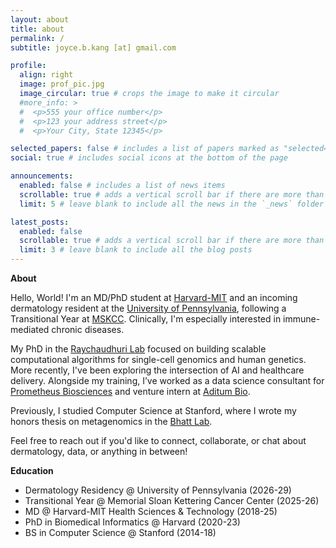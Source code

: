 ```yaml
---
layout: about
title: about
permalink: /
subtitle: joyce.b.kang [at] gmail.com

profile:
  align: right
  image: prof_pic.jpg
  image_circular: true # crops the image to make it circular
  #more_info: >
  #  <p>555 your office number</p>
  #  <p>123 your address street</p>
  #  <p>Your City, State 12345</p>

selected_papers: false # includes a list of papers marked as "selected={true}"
social: true # includes social icons at the bottom of the page

announcements:
  enabled: false # includes a list of news items
  scrollable: true # adds a vertical scroll bar if there are more than 3 news items
  limit: 5 # leave blank to include all the news in the `_news` folder

latest_posts:
  enabled: false
  scrollable: true # adds a vertical scroll bar if there are more than 3 new posts items
  limit: 3 # leave blank to include all the blog posts
---
```


**About**

Hello, World! I'm an MD/PhD student at [Harvard-MIT](https://www.hms.harvard.edu/md_phd/index.html) and an incoming dermatology resident at the [University of Pennsylvania](https://dermatology.upenn.edu/), following a Transitional Year at [MSKCC](https://www.mskcc.org/hcp-education-training/residencies/medicine-transitional-year-residency). Clinically, I'm especially interested in immune-mediated chronic diseases.

My PhD in the [Raychaudhuri Lab](https://sites.broadinstitute.org/immunogenomics) focused on building scalable computational algorithms for single-cell genomics and human genetics. More recently, I've been exploring the intersection of AI and healthcare delivery. Alongside my training, I’ve worked as a data science consultant for [Prometheus Biosciences](https://www.merck.com/news/merck-completes-acquisition-of-prometheus-biosciences-inc/) and venture intern at [Aditum Bio](https://www.aditumbio.com/). 

Previously, I studied Computer Science at Stanford, where I wrote my honors thesis on metagenomics in the [Bhatt Lab](https://www.bhattlab.com/).

Feel free to reach out if you'd like to connect, collaborate, or chat about dermatology, data, or anything in between!

**Education**

- Dermatology Residency @ University of Pennsylvania (2026-29)
- Transitional Year @ Memorial Sloan Kettering Cancer Center (2025-26)
- MD @ Harvard-MIT Health Sciences & Technology (2018-25)
- PhD in Biomedical Informatics @ Harvard (2020-23)
- BS in Computer Science @ Stanford (2014-18)